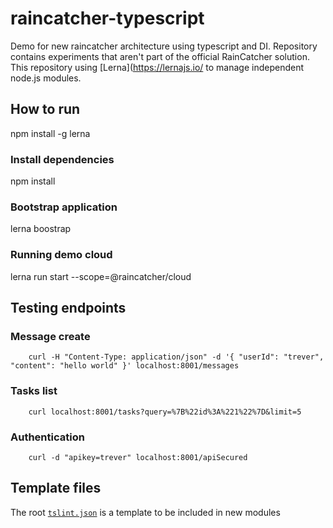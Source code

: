 # raincatcher-typescript
Demo for new raincatcher architecture using typescript and DI.
Repository contains experiments that aren't part of the official RainCatcher solution.
This repository using [Lerna](https://lernajs.io/ to manage independent node.js modules.


## How to run

npm install -g lerna

### Install dependencies
npm install

### Bootstrap application

lerna boostrap

### Running demo cloud

lerna run start --scope=@raincatcher/cloud

## Testing endpoints

### Message create

        curl -H "Content-Type: application/json" -d '{ "userId": "trever", "content": "hello world" }' localhost:8001/messages

### Tasks list

        curl localhost:8001/tasks?query=%7B%22id%3A%221%22%7D&limit=5


### Authentication

        curl -d "apikey=trever" localhost:8001/apiSecured

## Template files
The root [`tslint.json`](./tslint.json) is a template to be included in new modules
